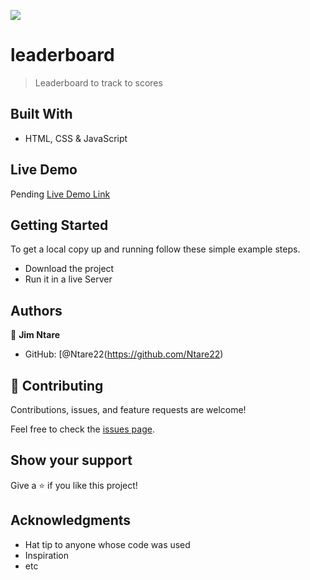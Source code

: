 ![](https://img.shields.io/badge/Microverse-blueviolet)

# leaderboard

> Leaderboard to track to scores

## Built With

- HTML, CSS & JavaScript

## Live Demo

Pending
[Live Demo Link]()


## Getting Started

To get a local copy up and running follow these simple example steps.

- Download the project
- Run it in a live Server


## Authors

👤 **Jim Ntare**

- GitHub: [@Ntare22(https://github.com/Ntare22)

## 🤝 Contributing

Contributions, issues, and feature requests are welcome!

Feel free to check the [issues page](../../issues/).

## Show your support

Give a ⭐️ if you like this project!

## Acknowledgments

- Hat tip to anyone whose code was used
- Inspiration
- etc
